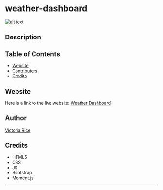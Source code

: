 # weather-dashboard
![alt text](./assets/Images/.png)

## Description 


## Table of Contents 
* [Website](#website)
* [Contributors](#contributors)
* [Credits](#credits)

## Website
Here is a link to the live website:
[Weather Dashboard](https://vtori37.github.io/weather-dashboard/)


## Author
[Victoria Rice](https://github.com/vtori37)

<!-- ## Contributors
The following individuals helped to assist me in building this code:
* [Jamel James](https://github.com/jrj-sys)
* [Paul Soliz](https://github.com/ModiFir3)
* [Thomas "Xander" Hamilton](https://github.com/tsadiktalmudim)
* [Lucio Davila](https://github.com/Lucio-001) -->

## Credits
* HTML5
* CSS 
* JS
* Bootstrap
* Moment.js
--- 



<!-- AS A traveler
I WANT to see the weather outlook for multiple cities
SO THAT I can plan a trip accordingly

GIVEN a weather dashboard with form inputs
WHEN I search for a city
THEN I am presented with current and future conditions for that city and that city is added to the search history

WHEN I view current weather conditions for that city
THEN I am presented with the city name, the date, an icon representation of weather conditions, the temperature, the humidity, the wind speed, and the UV index

WHEN I view the UV index
THEN I am presented with a color that indicates whether the conditions are favorable, moderate, or severe

WHEN I view future weather conditions for that city
THEN I am presented with a 5-day forecast that displays the date, an icon representation of weather conditions, the temperature, the wind speed, and the humidity

WHEN I click on a city in the search history
THEN I am again presented with current and future conditions for that city -->
